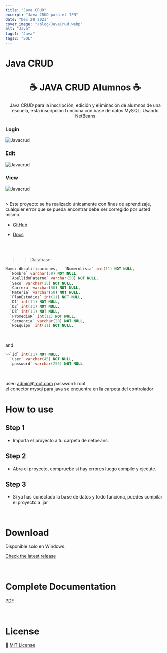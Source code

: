 ```yaml
---
title: "Java CRUD"
excerpt: "Java CRUD para el IPN"
date: "Dec 28 2021"
cover_image: "/blog/JavaCrud.webp"
alt: "Java"
tags1: "Java"
tags2: "SQL"
---
```


# Java CRUD

<h1 align="center">☕ JAVA CRUD Alumnos ☕</h1>
<p align="center">
  Java CRUD para la inscripción, edición y eliminación de alumnos de una escuela, esta inscripción funciona con base de datos MySQL. Usando NetBeans

### Login
  ![Javacrud](https://raw.githubusercontent.com/aiskoadt/java-crud-alumnos/main/src/resources/img/login.png)

### Edit
  ![Javacrud](https://raw.githubusercontent.com/aiskoadt/java-crud-alumnos/main/src/resources/img/edit.png)

### View
  ![Javacrud](https://raw.githubusercontent.com/aiskoadt/java-crud-alumnos/main/src/resources/img/view.png)
</p>
<br>
> Este proyecto se ha realizado únicamente con fines de aprendizaje, cualquier error que se pueda encontrar debe ser corregido por usted mismo.
<br>

* [GitHub](https://github.com/aiskoadt/java-crud-alumnos)
  
* [Docs](https://github.com/aiskoadt/java-crud-alumnos/blob/main/DocCalificaciones.pdf)

<br>
<br>

>>Database:
```sql
Name: dbcalificaciones,   `NumeroLista` int(11) NOT NULL,
  `Nombre` varchar(50) NOT NULL,
  `ApellidoPaterno` varchar(50) NOT NULL,
  `Sexo` varchar(15) NOT NULL,
  `Carrera` varchar(50) NOT NULL,
  `Materia` varchar(50) NOT NULL,
  `PlanEstudios` int(11) NOT NULL,
  `D1` int(11) NOT NULL,
  `D2` int(11) NOT NULL,
  `D3` int(11) NOT NULL,
  `PromedioR` int(11) NOT NULL,
  `Secuencia` varchar(20) NOT NULL,
  `NoEquipo` int(11) NOT NULL.
```

&nbsp;

  and
```sql
>>`id` int(11) NOT NULL,
  `user` varchar(45) NOT NULL,
  `password` varchar(255) NOT NULL  
```

&nbsp;

user: admin@root.com password: root
<br>
el conector mysql para java se encuentra en la carpeta del controlador
<br>


# How to use

## Step 1

* Importa el proyecto a tu carpeta de netbeans.

## Step 2

* Abra el proyecto, compruebe si hay errores luego compile y ejecute.

## Step 3

* Si ya has conectado la base de datos y todo funciona, puedes compilar el proyecto a .jar

<br>

# Download
Disponible solo en Windows.

[Check the latest release](https://github.com/aiskoadt/java-crud-alumnos)

<br>

# Complete Documentation

[PDF](./DocCalificaciones.pdf)

<br>

# License

💜 [MIT License](/LICENSE)